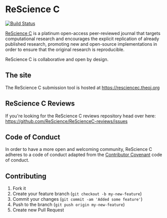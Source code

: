 # ReScience C

[![Build Status](https://github.com/ReScience/ReScienceC/actions/workflows/tests.yml/badge.svg)](https://github.com/ReScience/ReScienceC/actions/workflows/tests.yml)

[ReScience C](https://resciencec.theoj.org/) is a platinum open-access peer-reviewed journal that targets computational research and encourages the explicit replication of already published research, promoting new and open-source implementations in order to ensure that the original research is reproducible.

ReScience C is collaborative and open by design.

## The site

The ReScience C submission tool is hosted at https://resciencec.theoj.org

## ReScience C Reviews

If you're looking for the ReScience C reviews repository head over here: https://github.com/ReScience/ReScienceC-reviews/issues

## Code of Conduct

In order to have a more open and welcoming community, ReScience C adheres to a code of conduct adapted from the [Contributor Covenant](http://contributor-covenant.org) code of conduct.


## Contributing

1. Fork it
2. Create your feature branch (`git checkout -b my-new-feature`)
3. Commit your changes (`git commit -am 'Added some feature'`)
4. Push to the branch (`git push origin my-new-feature`)
5. Create new Pull Request
